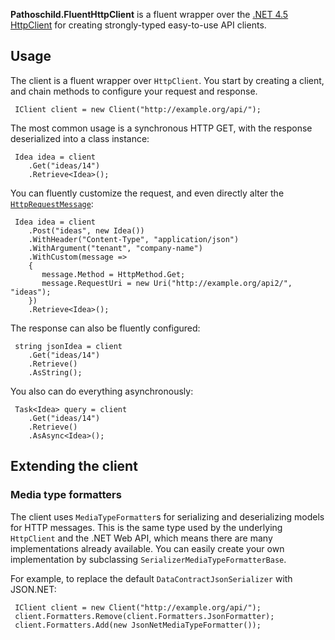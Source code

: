 **Pathoschild.FluentHttpClient** is a fluent wrapper over the [.NET 4.5 HttpClient](http://code.msdn.microsoft.com/Introduction-to-HttpClient-4a2d9cee) for creating strongly-typed easy-to-use API clients.

## Usage
The client is a fluent wrapper over `HttpClient`. You start by creating a client, and chain methods to configure your request and response.

     IClient client = new Client("http://example.org/api/");

The most common usage is a synchronous HTTP GET, with the response deserialized into a class instance:

     Idea idea = client
        .Get("ideas/14")
        .Retrieve<Idea>();

You can fluently customize the request, and even directly alter the [`HttpRequestMessage`](http://msdn.microsoft.com/en-us/library/system.net.http.httprequestmessage.aspx):
  
     Idea idea = client
        .Post("ideas", new Idea())
        .WithHeader("Content-Type", "application/json")
        .WithArgument("tenant", "company-name")
        .WithCustom(message =>
        {
           message.Method = HttpMethod.Get;
           message.RequestUri = new Uri("http://example.org/api2/", "ideas");
        })
        .Retrieve<Idea>();

The response can also be fluently configured:

     string jsonIdea = client
        .Get("ideas/14")
        .Retrieve()
        .AsString();

You also can do everything asynchronously:

     Task<Idea> query = client
        .Get("ideas/14")
        .Retrieve()
        .AsAsync<Idea>();

## Extending the client
### Media type formatters
The client uses `MediaTypeFormatter`s for serializing and deserializing models for HTTP messages. This is the same type used by the underlying `HttpClient` and the .NET Web API, which means there are many implementations already available. You can easily create your own implementation by subclassing `SerializerMediaTypeFormatterBase`.

For example, to replace the default `DataContractJsonSerializer` with JSON.NET:

     IClient client = new Client("http://example.org/api/");
     client.Formatters.Remove(client.Formatters.JsonFormatter);
     client.Formatters.Add(new JsonNetMediaTypeFormatter());